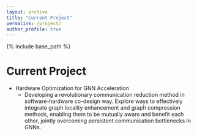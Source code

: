 ```yaml
---
layout: archive
title: "Current Project"
permalink: /project/
author_profile: true
---
```


{% include base_path %} 

Current Project
======
* Hardware Optimization for GNN Acceleration 
  * Developing a revolutionary communication reduction method in software-hardware co-design way. Explore ways to effectively integrate graph locality enhancement and graph compression methods, enabling them to be mutually aware and benefit each other, jointly overcoming persistent communication bottlenecks in GNNs.